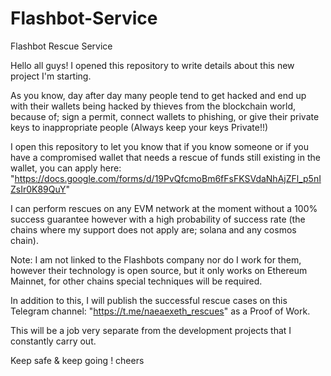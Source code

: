 # Flashbot-Service

Flashbot Rescue Service

Hello all guys! I opened this repository to write details about this new project I'm starting.

As you know, day after day many people tend to get hacked and end up with their wallets being hacked by thieves from the blockchain world, because of; sign a permit, connect wallets to phishing, or give their private keys to inappropriate people (Always keep your keys Private!!)

I open this repository to let you know that if you know someone or if you have a compromised wallet that needs a rescue of funds still existing in the wallet, you can apply here: "https://docs.google.com/forms/d/19PvQfcmoBm6fFsFKSVdaNhAjZFl_p5nIZsIr0K89QuY"

I can perform rescues on any EVM network at the moment without a 100% success guarantee however with a high probability of success rate (the chains where my support does not apply are; solana and any cosmos chain).

Note: I am not linked to the Flashbots company nor do I work for them, however their technology is open source, but it only works on Ethereum Mainnet, for other chains special techniques will be required.

In addition to this, I will publish the successful rescue cases on this Telegram channel: "https://t.me/naeaexeth_rescues" as a Proof of Work.

This will be a job very separate from the development projects that I constantly carry out.

Keep safe & keep going ! cheers
